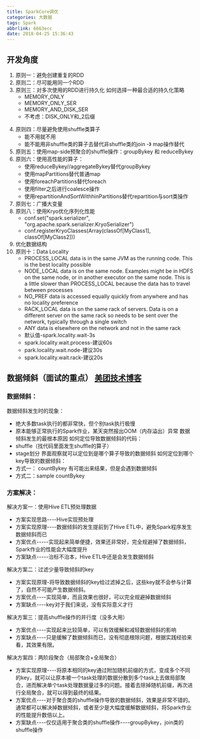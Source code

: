 ```yaml
---
title: SparkCore调优
categories: 大数据
tags: Spark
abbrlink: 6663ecc
date: 2018-04-25 15:36:43
---
```

## 开发角度

1. 原则一：避免创建重复的RDD
2. 原则二：尽可能用同一个RDD
3. 原则三：对多次使用的RDD进行持久化
   如何选择一种最合适的持久化策略
   - MEMORY_ONLY
   - MEMORY_ONLY_SER
   - MEMORY_AND_DISK_SER
   - 不考虑：DISK_ONLY和_2后缀
<!---more--->
4. 原则四：尽量避免使用shuffle类算子
   - 能不用就不用
   - 能不能用非shuffle类的算子去替代非shuffle类的join -》 map操作替代
5. 原则五：使用map-side预聚合的shuffle操作：groupBykey 和 reduceBykey
6. 原则六：使用高性能的算子：
   - 使用reduceBykey//aggregateBykey替代groupBykey
   - 使用mapPartitions替代普通map
   - 使用foreachPartitions替代foreach
   - 使用filter之后进行coalesce操作
   - 使用repartitionAndSortWithhinPartitions替代repartition与sort类操作
7. 原则七：广播大变量
8. 原则八：使用Kryo优化序列化性能
    - conf.set("spark.serializer", "org.apache.spark.serializer.KryoSerializer")
    - conf.registerKryoClasses(Array(classOf[MyClass1], classOf[MyClass2]))
9. 优化数据结构
10. 原则十：Data Locality
    - PROCESS_LOCAL data is in the same JVM as the running code. This is the best locality possible
    - NODE_LOCAL data is on the same node. Examples might be in HDFS on the same node, or in another executor on the same node. This is a little slower than PROCESS_LOCAL because the data has to travel between processes
    - NO_PREF data is accessed equally quickly from anywhere and has no locality preference
    - RACK_LOCAL data is on the same rack of servers. Data is on a different server on the same rack so needs to be sent over the network, typically through a single switch
    - ANY data is elsewhere on the network and not in the same rack
    - 默认值-spark.locality.wait-3s
    - spark.locality.wait.process-建议60s
    - park.locality.wait.node-建议30s
    - spark.locality.wait.rack-建议20s

## 数据倾斜（面试的重点） [美团技术博客](https://tech.meituan.com/spark-tuning-pro.html)

### 数据倾斜：
    
数据倾斜发生时的现象：
- 绝大多数task执行的都非常快，但个别task执行极慢
- 原本能够正常执行的Spark作业，某天突然报出OOM（内存溢出）异常
数据倾斜发生的最根本原因
如何定位导致数据倾斜的代码：
- shuffle（找代码里面发生shuffle的算子）
- stage划分 界面观察就可以定位到是哪个算子导致的数据倾斜
如何定位到哪个key导致的数据倾斜：
- 方式一： countBykey 有可能出来结果，但是会遇到数据倾斜
- 方式二：sample countBykey

### 方案解决：

解决方案一：使用Hive ETL预处理数据
- 方案实现思路----Hive实现预处理
- 方案实现原理----数据倾斜的发生提前到了Hive ETL中，避免Spark程序发生数据倾斜而已
- 方案优点-----实现起来简单便捷，效果还非常好，完全规避掉了数据倾斜，Spark作业的性能会大幅度提升
- 方案缺点-----治标不治本，Hive ETL中还是会发生数据倾斜

解决方案二：过滤少量导致倾斜的key
- 方案实现原理-将导致数据倾斜的key给过滤掉之后，这些key就不会参与计算了，自然不可能产生数据倾斜。
- 方案优点----实现简单，而且效果也很好，可以完全规避掉数据倾斜
- 方案缺点----key对于我们来说，没有实际意义才行

解决方案三：提高shuffle操作的并行度（没多大用）
- 方案优点----实现起来比较简单，可以有效缓解和减轻数据倾斜的影响
- 方案缺点----只是缓解了数据倾斜而已，没有彻底根除问题，根据实践经验来看，其效果有限。

解决方案四：两阶段聚合（局部聚合+全局聚合）
- 方案实现原理----将原本相同的key通过附加随机前缀的方式，变成多个不同的key，就可以让原本被一个task处理的数据分散到多个task上去做局部聚合，进而解决单个task处理数据量过多的问题。接着去除掉随机前缀，再次进行全局聚合，就可以得到最终的结果。
- 方案优点----对于聚合类的shuffle操作导致的数据倾斜，效果是非常不错的。通常都可以解决掉数据倾斜，或者至少是大幅度缓解数据倾斜，将Spark作业的性能提升数倍以上。
- 方案缺点----仅仅适用于聚合类的shuffle操作----groupBykey，join类的shuffle操作